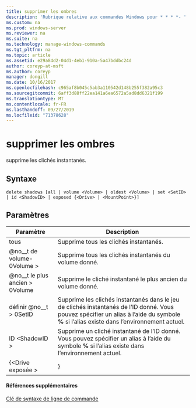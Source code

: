 ```yaml
---
title: supprimer les ombres
description: 'Rubrique relative aux commandes Windows pour * * * *- '
ms.custom: na
ms.prod: windows-server
ms.reviewer: na
ms.suite: na
ms.technology: manage-windows-commands
ms.tgt_pltfrm: na
ms.topic: article
ms.assetid: e29a84d2-04d1-4eb1-910a-5a47bddbc24d
author: coreyp-at-msft
ms.author: coreyp
manager: dongill
ms.date: 10/16/2017
ms.openlocfilehash: c965af8b045c5ab3a110542d148b255f382a95c3
ms.sourcegitcommit: 6aff3d88ff22ea141a6ea6572a5ad8dd6321f199
ms.translationtype: MT
ms.contentlocale: fr-FR
ms.lasthandoff: 09/27/2019
ms.locfileid: "71378628"
---
```

# <a name="delete-shadows"></a>supprimer les ombres



supprime les clichés instantanés.

## <a name="syntax"></a>Syntaxe

```
delete shadows [all | volume <Volume> | oldest <Volume> | set <SetID> | id <ShadowID> | exposed {<Drive> | <MountPoint>}]
```

## <a name="parameters"></a>Paramètres

|     Paramètre     |                                                                             Description                                                                              |
|-------------------|----------------------------------------------------------------------------------------------------------------------------------------------------------------------|
|        tous        |                                                                      Supprime tous les clichés instantanés.                                                                      |
| @no__t de volume-0Volume >  |                                                            Supprime tous les clichés instantanés du volume donné.                                                            |
| @no__t le plus ancien > 0Volume  |                                                         Supprime le cliché instantané le plus ancien du volume donné.                                                          |
|   définir @no__t > 0SetID    | Supprime les clichés instantanés dans le jeu de clichés instantanés de l’ID donné. Vous pouvez spécifier un alias à l’aide du symbole **%** si l’alias existe dans l’environnement actuel. |
|  ID \<ShadowID >   |              Supprime un cliché instantané de l’ID donné. Vous pouvez spécifier un alias à l’aide du symbole **%** si l’alias existe dans l’environnement actuel.               |
| {\<Drive exposée > |                                                                            <MountPoint>}                                                                             |

#### <a name="additional-references"></a>Références supplémentaires

[Clé de syntaxe de ligne de commande](command-line-syntax-key.md)